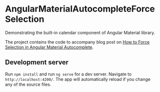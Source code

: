 # AngularMaterialAutocompleteForceSelection
Demonstrating the built-in calendar component of Angular Material library.

The project contains the code to accompany blog post on [How to Force Selection in Angular Material Autocomplete](https://onthecode.co.uk/force-selection-angular-material-autocomplete/).

## Development server
Run `npm install` and run `ng serve` for a dev server. Navigate to `http://localhost:4200/`. The app will automatically reload if you change any of the source files.


